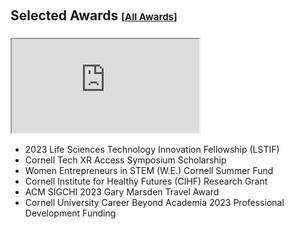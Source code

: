 <h2 style="margin: 20px 0px 10px;" id="awards">Selected Awards <temp style="font-size:15px;">[</temp><a href="https://docs.google.com/document/d/1_PcRAeo7i28OkiJQcZINxdP15UloV83ceTQg7BNokR4/edit?usp=sharing" target="_blank" style="font-size:15px;">All Awards</a><temp style="font-size:15px;">]</temp></h2>

<h3><iframe src="https://docs.google.com/document/d/e/2PACX-1vQHbSBmWfNZZL6E6CqinVUAZiya81hxgZ6zAwW00XNGvVVcu6s77CoAqiic94aXWnQB9_AAJNLU8a5-/pub?embedded=true"></iframe> </h3>

<ul>
  <li>2023 Life Sciences Technology Innovation Fellowship (LSTIF)</li>
  <li>Cornell Tech XR Access Symposium Scholarship</li>
  <li>Women Entrepreneurs in STEM (W.E.) Cornell Summer Fund</li>
  <li>Cornell Institute for Healthy Futures (CIHF) Research Grant</li>
  <li>ACM SIGCHI 2023 Gary Marsden Travel Award</li>  
  <li>Cornell University Career Beyond Academia 2023 Professional Development Funding</li>
</ul>
